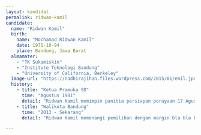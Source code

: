 ```yaml
---
layout: kandidat
permalink: ridwan-kamil
candidate:
  name: "Ridwan Kamil"
  birth:
    name: "Mochamad Ridwan Kamil"
    date: 1971-10-94
    place: Bandung, Jawa Barat
  almamater:
    - "TK Sukamiskin"
    - "Institute Teknologi Bandung"
    - "University of California, Berkeley"
  image-url: "https://nadhirajihan.files.wordpress.com/2015/01/emil.jpeg"
  history:
    - title: "Ketua Pramuka SD"
      time: "Agustus 1981"
      detail: "Ridwan Kamil memimpin panitia persiapan perayaan 17 Agustus di SD. Seluruh panitia adalah anak-anak SD. <a href='#'>bukti</a>"
    - title: "Walikota Bandung"
      time: "2013 - Sekarang"
      detail: "Ridwan Kamil memenangi pemilihan dengan margin bla bla bla. <a href='#'>bukti</a>"

---
```

